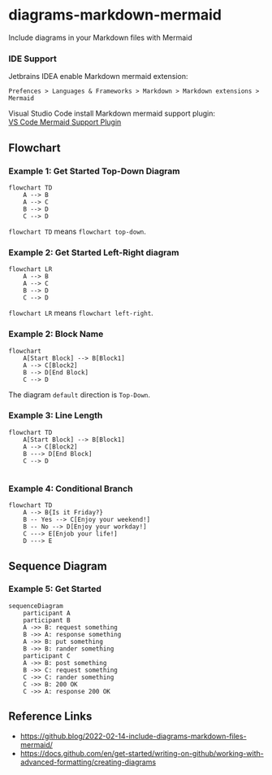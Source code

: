 # diagrams-markdown-mermaid

Include diagrams in your Markdown files with Mermaid

### IDE Support

Jetbrains IDEA enable Markdown mermaid extension:  

```Prefences > Languages & Frameworks > Markdown > Markdown extensions > Mermaid``` 

Visual Studio Code install Markdown mermaid support plugin:  
[VS Code Mermaid Support Plugin](https://marketplace.visualstudio.com/items?itemName=bierner.markdown-mermaid)

## Flowchart

### Example 1: Get Started Top-Down Diagram

```mermaid
flowchart TD
    A --> B
    A --> C
    B --> D
    C --> D
```

`flowchart TD` means `flowchart top-down`.

### Example 2: Get Started Left-Right diagram

```mermaid
flowchart LR
    A --> B
    A --> C
    B --> D
    C --> D
```

`flowchart LR` means `flowchart left-right`.

### Example 2: Block Name

```mermaid
flowchart
    A[Start Block] --> B[Block1]
    A --> C[Block2]
    B --> D[End Block]
    C --> D
```

The diagram `default` direction is `Top-Down`.

### Example 3: Line Length

```mermaid
flowchart TD
    A[Start Block] --> B[Block1]
    A --> C[Block2]
    B ---> D[End Block]
    C --> D
    
```

### Example 4: Conditional Branch

```mermaid
flowchart TD
    A --> B{Is it Friday?}
    B -- Yes --> C[Enjoy your weekend!]
    B -- No --> D[Enjoy your workday!]
    C ---> E[Enjob your life!]
    D ---> E
```

## Sequence Diagram

### Example 5: Get Started
```mermaid
sequenceDiagram
    participant A
    participant B
    A ->> B: request something
    B ->> A: response something
    A ->> B: put something
    B ->> B: rander something
    participant C
    A ->> B: post something
    B ->> C: request something
    C ->> C: rander something
    C ->> B: 200 OK
    C ->> A: response 200 OK
```

## Reference Links

- https://github.blog/2022-02-14-include-diagrams-markdown-files-mermaid/
- https://docs.github.com/en/get-started/writing-on-github/working-with-advanced-formatting/creating-diagrams
